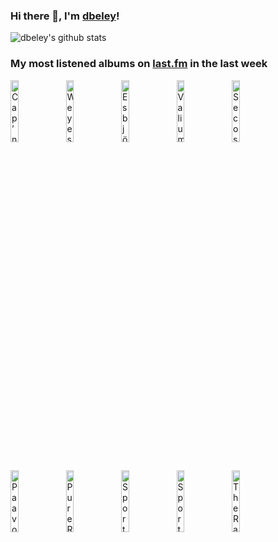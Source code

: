 ### Hi there 👋, I'm [dbeley](https://dbeley.ovh/en)!

![dbeley's github stats](https://github-readme-stats.vercel.app/api?username=dbeley)

### My most listened albums on [last.fm](https://www.last.fm/user/d_beley) in the last week

[<img src='https://lastfm.freetls.fastly.net/i/u/300x300/d94e6542d43e2f0dc1a3c66c6fb56b70.jpg' width='16%' height='16%' alt='Cap’n Jazz - Analphabetapolothology'>](https://www.last.fm/music/cap%25e2%2580%2599n%2bjazz/analphabetapolothology)&nbsp;
[<img src='https://lastfm.freetls.fastly.net/i/u/300x300/8214c56f1e5bc67fcd1f29073dedf822.jpg' width='16%' height='16%' alt='Weyes Blood - And In The Darkness, Hearts Aglow'>](https://www.last.fm/music/weyes%2bblood/and%2bin%2bthe%2bdarkness%252c%2bhearts%2baglow)&nbsp;
[<img src='https://lastfm.freetls.fastly.net/i/u/300x300/665e4a8c056bec1450a184ac17db4a6c.jpg' width='16%' height='16%' alt='Esbjörn Svensson - HOME.S.'>](https://www.last.fm/music/esbj%25c3%25b6rn%2bsvensson/home.s.)&nbsp;
[<img src='https://lastfm.freetls.fastly.net/i/u/300x300/1f9388c0cd63b11947971039863f6256.jpg' width='16%' height='16%' alt='Valium Aggelein - Black Moon'>](https://www.last.fm/music/valium%2baggelein/black%2bmoon)&nbsp;
[<img src='https://lastfm.freetls.fastly.net/i/u/300x300/38cc95656ad37f1eb52204d6023c7c8b.png' width='16%' height='16%' alt='Secos & Molhados - Secos & Molhados'>](https://www.last.fm/music/secos%2b%2526%2bmolhados/secos%2b%2526%2bmolhados)&nbsp;
<br>
[<img src='https://lastfm.freetls.fastly.net/i/u/300x300/46c99df80d054250844d6f120252f033.png' width='16%' height='16%' alt='Paavoharju - Yhä hämärää'>](https://www.last.fm/music/paavoharju/yh%25c3%25a4%2bh%25c3%25a4m%25c3%25a4r%25c3%25a4%25c3%25a4)&nbsp;
[<img src='https://lastfm.freetls.fastly.net/i/u/300x300/f629286ae5b14d23ac91cb246ced1760.png' width='16%' height='16%' alt='Pure Reason Revolution - The Dark Third'>](https://www.last.fm/music/pure%2breason%2brevolution/the%2bdark%2bthird)&nbsp;
[<img src='https://lastfm.freetls.fastly.net/i/u/300x300/3746d8f485644e6cce18efc2d695cd46.jpg' width='16%' height='16%' alt='Sport - Bon Voyage'>](https://www.last.fm/music/sport/bon%2bvoyage)&nbsp;
[<img src='https://lastfm.freetls.fastly.net/i/u/300x300/77f358d1097ee096cc2126077132cfdf.jpg' width='16%' height='16%' alt='Sport - Colors'>](https://www.last.fm/music/sport/colors)&nbsp;
[<img src='https://lastfm.freetls.fastly.net/i/u/300x300/22b6675502e2494496dd6122d84c709f.jpg' width='16%' height='16%' alt='The Raincoats - The Raincoats'>](https://www.last.fm/music/the%2braincoats/the%2braincoats)&nbsp;
<br>
